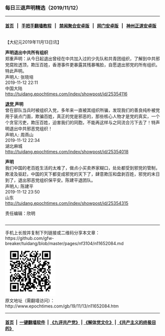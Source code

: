### 每日三退声明精选（2019/11/12）
------------------------

#### [首页](https://github.com/gfw-breaker/banned-news/blob/master/README.md) &nbsp;&nbsp;|&nbsp;&nbsp; [手把手翻墙教程](https://github.com/gfw-breaker/guides/wiki) &nbsp;&nbsp;|&nbsp;&nbsp; [禁闻聚合安卓版](https://github.com/gfw-breaker/bn-android) &nbsp;&nbsp;|&nbsp;&nbsp; [网门安卓版](https://github.com/oGate2/oGate) &nbsp;&nbsp;|&nbsp;&nbsp; [神州正道安卓版](https://github.com/SzzdOgate/update) 



<div class="column" id="artbody" itemprop="articleBody">
 <!-- article content begin -->
 <p>
  【大纪元2019年11月13日讯】
 </p>
 <p>
  <strong>
   声明退出中共所有组织
  </strong>
  <br/>
  郑重声明：从今日起退出曾经在中共加入过的少先队和共青团组织，了解到中共邪党腐败透顶，欺压百姓，香港事件更暴露其残暴嘴脸，自愿退出邪党的所有组织。特此声明。
  <br/>
  声明人: 张晓培
  <br/>
  2019-11-12 22:11
  <br/>
  中国大陆
  <br/>
  <a href="http://tuidang.epochtimes.com/index/showpost/id/25354116">
   http://tuidang.epochtimes.com/index/showpost/id/25354116
  </a>
 </p>
 <p>
  <strong>
   <a href="http://www.epochtimes.com/gb/tag/%E9%80%80%E5%85%9A.html">
    退党
   </a>
   声明
  </strong>
  <br/>
  曾在部队当兵时被组织入党，多年来一直被其组织所骗，发现我们的善良纯朴被党用于装点门面，欺骗百姓，真正的党是邪恶的，那些核心人物才是党的真实，一个个贪官污吏，欺压百姓，迫害我们的同胞，不能再这样与之同流合污下去了！特声明退出中共邪恶党组织！
  <br/>
  声明人: 周燕山
  <br/>
  2019-11-12 22:34
  <br/>
  湖北麻城
  <br/>
  <a href="http://tuidang.epochtimes.com/index/showpost/id/25354018">
   http://tuidang.epochtimes.com/index/showpost/id/25354018
  </a>
 </p>
 <p>
  <strong>
   声明
  </strong>
  <br/>
  我们中国的老百姓生活的太难了，做点小买卖养家糊口，处处都受到邪党的管制，欺凌及驱赶，中国的天下都变成邪党的天下了，肆意欺压和盘剥百姓，邪党的末日到了，退出邪恶党组织保平安。陈建平退团队。
  <br/>
  声明人: 陈建平
  <br/>
  2019-11-12 23:50
  <br/>
  山东
  <br/>
  <a href="http://tuidang.epochtimes.com/index/showpost/id/25354315">
   http://tuidang.epochtimes.com/index/showpost/id/25354315
  </a>
 </p>
 <p>
  责任编辑：欣明
 </p>
 <!-- article content end -->
 <div id="below_article_ad">
  <div id="below_article_ad_inner">
  </div>
 </div>
</div>

<hr/>
手机上长按并复制下列链接或二维码分享本文章：<br/>
https://github.com/gfw-breaker/tuidang/blob/master/pages/nf3104/n11652084.md <br/>
<a href='https://github.com/gfw-breaker/tuidang/blob/master/pages/nf3104/n11652084.md'><img src='https://github.com/gfw-breaker/tuidang/blob/master/pages/nf3104/n11652084.md.png'/></a> <br/>
原文地址（需翻墙访问）：http://www.epochtimes.com/gb/19/11/13/n11652084.htm


------------------------
#### [首页](https://github.com/gfw-breaker/banned-news/blob/master/README.md) &nbsp;|&nbsp; [一键翻墙软件](https://github.com/gfw-breaker/nogfw/blob/master/README.md) &nbsp;| [《九评共产党》](https://github.com/gfw-breaker/9ping.md/blob/master/README.md#九评之一评共产党是什么) | [《解体党文化》](https://github.com/gfw-breaker/jtdwh.md/blob/master/README.md) | [《共产主义的终极目的》](https://github.com/gfw-breaker/gczydzjmd.md/blob/master/README.md)


<img src='http://gfw-breaker.win/tuidang/pages/nf3104/n11652084.md' width='0px' height='0px'/>